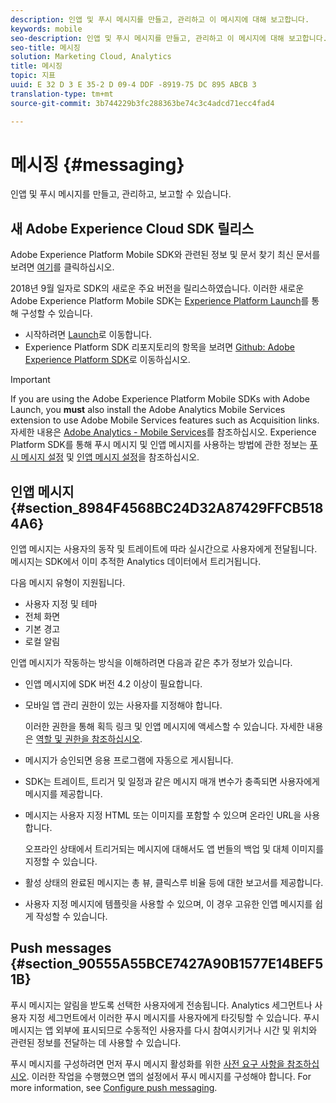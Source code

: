 ```yaml
---
description: 인앱 및 푸시 메시지를 만들고, 관리하고 이 메시지에 대해 보고합니다.
keywords: mobile
seo-description: 인앱 및 푸시 메시지를 만들고, 관리하고 이 메시지에 대해 보고합니다.
seo-title: 메시징
solution: Marketing Cloud, Analytics
title: 메시징
topic: 지표
uuid: E 32 D 3 E 35-2 D 09-4 DDF -8919-75 DC 895 ABCB 3
translation-type: tm+mt
source-git-commit: 3b744229b3fc288363be74c3c4adcd71ecc4fad4

---
```



# 메시징 {#messaging}

인앱 및 푸시 메시지를 만들고, 관리하고, 보고할 수 있습니다.

## 새 Adobe Experience Cloud SDK 릴리스

Adobe Experience Platform Mobile SDK와 관련된 정보 및 문서 찾기 최신 문서를 보려면 [여기](https://aep-sdks.gitbook.io/docs/)를 클릭하십시오.

2018년 9월 일자로 SDK의 새로운 주요 버전을 릴리스하였습니다. 이러한 새로운 Adobe Experience Platform Mobile SDK는 [Experience Platform Launch](https://www.adobe.com/experience-platform/launch.html)를 통해 구성할 수 있습니다.

* 시작하려면 [Launch](https://launch.adobe.com/)로 이동합니다.
* Experience Platform SDK 리포지토리의 항목을 보려면 [Github: Adobe Experience Platform SDK](https://github.com/Adobe-Marketing-Cloud/acp-sdks)로 이동하십시오.

>[!IMPORTANT]
>
> If you are using the Adobe Experience Platform Mobile SDKs with Adobe Launch, you **must** also install the Adobe Analytics Mobile Services extension to use Adobe Mobile Services features such as Acquisition links. 자세한 내용은 [Adobe Analytics - Mobile Services](https://aep-sdks.gitbook.io/docs/using-mobile-extensions/adobe-analytics-mobile-services)를 참조하십시오. Experience Platform SDK를 통해 푸시 메시지 및 인앱 메시지를 사용하는 방법에 관한 정보는 [푸시 메시지 설정](https://aep-sdks.gitbook.io/docs/using-mobile-extensions/adobe-analytics-mobile-services#set-up-push-messaging) 및 [인앱 메시지 설정](https://aep-sdks.gitbook.io/docs/using-mobile-extensions/adobe-analytics-mobile-services#set-up-in-app-messaging)을 참조하십시오.

## 인앱 메시지 {#section_8984F4568BC24D32A87429FFCB5184A6}

인앱 메시지는 사용자의 동작 및 트레이트에 따라 실시간으로 사용자에게 전달됩니다. 메시지는 SDK에서 이미 추적한 Analytics 데이터에서 트리거됩니다.

다음 메시지 유형이 지원됩니다.

* 사용자 지정 및 테마
* 전체 화면
* 기본 경고
* 로컬 알림

인앱 메시지가 작동하는 방식을 이해하려면 다음과 같은 추가 정보가 있습니다.

* 인앱 메시지에 SDK 버전 4.2 이상이 필요합니다.
* 모바일 앱 관리 권한이 있는 사용자를 지정해야 합니다.

   이러한 권한을 통해 획득 링크 및 인앱 메시지에 액세스할 수 있습니다. 자세한 내용은 [역할 및 권한을 참조하십시오](/help/using/gs/c-mob-roles-and-permissions.md).
* 메시지가 승인되면 응용 프로그램에 자동으로 게시됩니다.
* SDK는 트레이트, 트리거 및 일정과 같은 메시지 매개 변수가 충족되면 사용자에게 메시지를 제공합니다.
* 메시지는 사용자 지정 HTML 또는 이미지를 포함할 수 있으며 온라인 URL을 사용합니다.

   오프라인 상태에서 트리거되는 메시지에 대해서도 앱 번들의 백업 및 대체 이미지를 지정할 수 있습니다.
* 활성 상태의 완료된 메시지는 총 뷰, 클릭스루 비율 등에 대한 보고서를 제공합니다.
* 사용자 지정 메시지에 템플릿을 사용할 수 있으며, 이 경우 고유한 인앱 메시지를 쉽게 작성할 수 있습니다.

## Push messages {#section_90555A55BCE7427A90B1577E14BEF51B}

푸시 메시지는 알림을 받도록 선택한 사용자에게 전송됩니다. Analytics 세그먼트나 사용자 지정 세그먼트에서 이러한 푸시 메시지를 사용자에게 타깃팅할 수 있습니다. 푸시 메시지는 앱 외부에 표시되므로 수동적인 사용자를 다시 참여시키거나 시간 및 위치와 관련된 정보를 전달하는 데 사용할 수 있습니다.

푸시 메시지를 구성하려면 먼저 푸시 메시지 활성화를 위한 [사전 요구 사항을 참조하십시오](/help/using/c-manage-app-settings/c-mob-confg-app/configure-push-messaging/prerequisites-push-messaging.md). 이러한 작업을 수행했으면 앱의 설정에서 푸시 메시지를 구성해야 합니다. For more information, see [Configure push messaging](/help/using/c-manage-app-settings/c-mob-confg-app/configure-push-messaging/configure-push-messaging.md).
